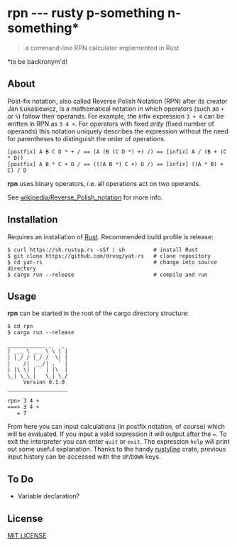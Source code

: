 # rpn --- rusty p-something n-something*
> a command-line RPN calculator implemented in Rust

*to be backronym'd!

## About
Post-fix notation, also called Reverse Polish Notation (RPN) after its creator Jan Łukasiewicz, is a mathematical notation in which operators (such as `+` or `%`) follow their operands. For example, the infix expression `3 + 4` can be written in RPN as `3 4 +`. For operators with fixed _arity_ (fixed number of operands) this notation uniquely describes the expression without the need for parentheses to distinguish the order of operations.

    [postfix] A B C D * + / == (A (B (C D *) +) /) == [infix] A / (B + (C * D))
    [postfix] A B * C + D / == (((A B *) C +) D /) == [infix] ((A * B) + C) / D
    
**rpn** uses binary operators, i.e. all operations act on two operands.

See [wikipedia/Reverse_Polish_notation](https://en.wikipedia.org/wiki/Reverse_Polish_notation) for more info. 

## Installation
Requires an installation of [Rust](https://www.rust-lang.org/tools/install). Recommended build profile is release:
    
    $ curl https://sh.rustup.rs -sSf | sh         # install Rust
    $ git clone https://github.com/drvog/yat-rs   # clone repository
    $ cd yat-rs                                   # change into source directory
    $ cargo run --release                         # compile and run

## Usage

**rpn** can be started in the root of the cargo directory structure:

    $ cd rpn
    $ cargo run --release

    ____________ _   _ 
    | ___ \ ___ \ \ | |
    | |_/ / |_/ /  \| |
    |    /|  __/| . ` |
    | |\ \| |   | |\  |
    \_| \_\_|   \_| \_/
         Version 0.1.0
    ___________________	 

    rpn> 3 4 +
    ===> 3 4 +
       = 7

From here you can input calculations (in postfix notation, of course) which will be evaluated. If you input a valid expression it will output after the `=`. To exit the interpreter you can enter `quit` or `exit`. The expression `help` will print out some useful explanation. Thanks to the handy [rustyline](https://github.com/kkawakam/rustyline) crate, previous input history can be accessed with the `UP`/`DOWN` keys.

## To Do

- Variable declaration?

## License

[MIT LICENSE](./LICENSE)